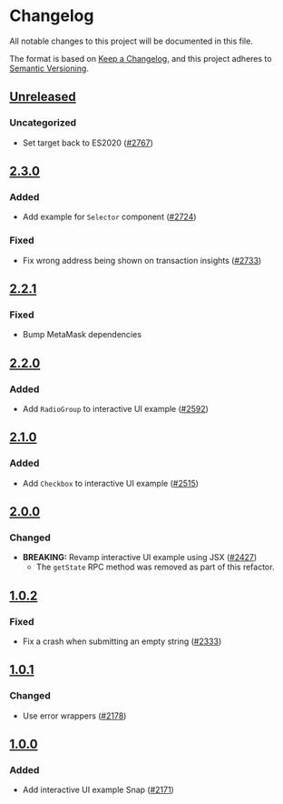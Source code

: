 # Changelog

All notable changes to this project will be documented in this file.

The format is based on [Keep a Changelog](https://keepachangelog.com/en/1.0.0/),
and this project adheres to [Semantic Versioning](https://semver.org/spec/v2.0.0.html).

## [Unreleased]

### Uncategorized

- Set target back to ES2020 ([#2767](https://github.com/MetaMask/snaps/pull/2767))

## [2.3.0]

### Added

- Add example for `Selector` component ([#2724](https://github.com/MetaMask/snaps/pull/2724))

### Fixed

- Fix wrong address being shown on transaction insights ([#2733](https://github.com/MetaMask/snaps/pull/2733))

## [2.2.1]

### Fixed

- Bump MetaMask dependencies

## [2.2.0]

### Added

- Add `RadioGroup` to interactive UI example ([#2592](https://github.com/MetaMask/snaps/pull/2592))

## [2.1.0]

### Added

- Add `Checkbox` to interactive UI example ([#2515](https://github.com/MetaMask/snaps/pull/2515))

## [2.0.0]

### Changed

- **BREAKING:** Revamp interactive UI example using JSX ([#2427](https://github.com/MetaMask/snaps/pull/2427))
  - The `getState` RPC method was removed as part of this refactor.

## [1.0.2]

### Fixed

- Fix a crash when submitting an empty string ([#2333](https://github.com/MetaMask/snaps/pull/2333))

## [1.0.1]

### Changed

- Use error wrappers ([#2178](https://github.com/MetaMask/snaps/pull/2178))

## [1.0.0]

### Added

- Add interactive UI example Snap ([#2171](https://github.com/MetaMask/snaps/pull/2171))

[Unreleased]: https://github.com/MetaMask/snaps/compare/@metamask/interactive-ui-example-snap@2.3.0...HEAD
[2.3.0]: https://github.com/MetaMask/snaps/compare/@metamask/interactive-ui-example-snap@2.2.1...@metamask/interactive-ui-example-snap@2.3.0
[2.2.1]: https://github.com/MetaMask/snaps/compare/@metamask/interactive-ui-example-snap@2.2.0...@metamask/interactive-ui-example-snap@2.2.1
[2.2.0]: https://github.com/MetaMask/snaps/compare/@metamask/interactive-ui-example-snap@2.1.0...@metamask/interactive-ui-example-snap@2.2.0
[2.1.0]: https://github.com/MetaMask/snaps/compare/@metamask/interactive-ui-example-snap@2.0.0...@metamask/interactive-ui-example-snap@2.1.0
[2.0.0]: https://github.com/MetaMask/snaps/compare/@metamask/interactive-ui-example-snap@1.0.2...@metamask/interactive-ui-example-snap@2.0.0
[1.0.2]: https://github.com/MetaMask/snaps/compare/@metamask/interactive-ui-example-snap@1.0.1...@metamask/interactive-ui-example-snap@1.0.2
[1.0.1]: https://github.com/MetaMask/snaps/compare/@metamask/interactive-ui-example-snap@1.0.0...@metamask/interactive-ui-example-snap@1.0.1
[1.0.0]: https://github.com/MetaMask/snaps/releases/tag/@metamask/interactive-ui-example-snap@1.0.0
